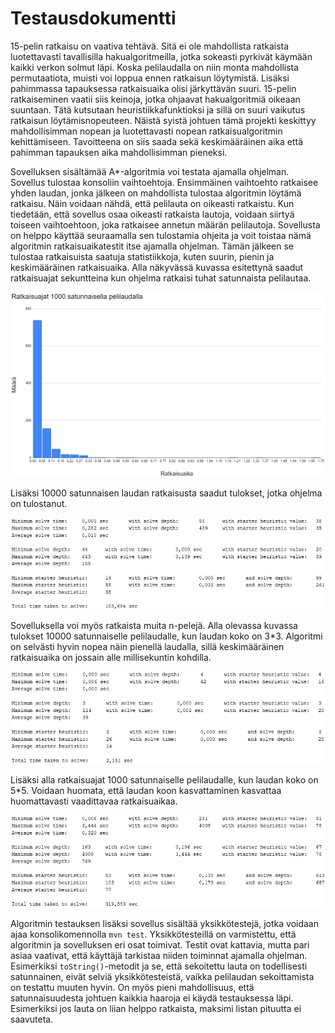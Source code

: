# Testausdokumentti

15-pelin ratkaisu on vaativa tehtävä. Sitä ei ole mahdollista ratkaista luotettavasti tavallisilla hakualgoritmeilla, jotka sokeasti pyrkivät käymään kaikki verkon solmut läpi. Koska pelilaudalla on niin monta mahdollista permutaatiota, muisti voi loppua ennen ratkaisun löytymistä. Lisäksi pahimmassa tapauksessa ratkaisuaika olisi järkyttävän suuri. 15-pelin ratkaiseminen vaatii siis keinoja, jotka ohjaavat hakualgoritmiä oikeaan suuntaan. Tätä kutsutaan heuristiikkafunktioksi ja sillä on suuri vaikutus ratkaisun löytämisnopeuteen. Näistä syistä johtuen tämä projekti keskittyy mahdollisimman nopean ja luotettavasti nopean ratkaisualgoritmin kehittämiseen. Tavoitteena on siis saada sekä keskimääräinen aika että pahimman tapauksen aika mahdollisimman pieneksi.

Sovelluksen sisältämää A*-algoritmia voi testata ajamalla ohjelman. Sovellus tulostaa konsoliin vaihtoehtoja. Ensimmäinen vaihtoehto ratkaisee yhden laudan, jonka jälkeen on mahdollista tulostaa algoritmin löytämä ratkaisu. Näin voidaan nähdä, että pelilauta on oikeasti ratkaistu. Kun tiedetään, että sovellus osaa oikeasti ratkaista lautoja, voidaan siirtyä toiseen vaihtoehtoon, joka ratkaisee annetun määrän pelilautoja. Sovellusta on helppo käyttää seuraamalla sen tulostamia ohjeita ja voit toistaa nämä algoritmin ratkaisuaikatestit itse ajamalla ohjelman. Tämän jälkeen se tulostaa ratkaisuista saatuja statistiikkoja, kuten suurin, pienin ja keskimääräinen ratkaisuaika. Alla näkyvässä kuvassa esitettynä saadut ratkaisuajat sekuntteina kun ohjelma ratkaisi tuhat satunnaista pelilautaa.

![kuva](https://github.com/pyigyli/15-puzzle-solver/blob/master/dokumentaatio/kuvat/size_4-1000_solves_graph.png "Ratkaisuajat koolla 4 1000 satunnaisella pelilaudalla")

Lisäksi 10000 satunnaisen laudan ratkaisusta saadut tulokset, jotka ohjelma on tulostanut.

![kuva](https://github.com/pyigyli/15-puzzle-solver/blob/master/dokumentaatio/kuvat/size_4-10000_solves.png "Testitulokset koolla 4 10000 satunnaisella pelilaudalla")

Sovelluksella voi myös ratkaista muita n-pelejä. Alla olevassa kuvassa tulokset 10000 satunnaiselle pelilaudalle, kun laudan koko on 3\*3. Algoritmi on selvästi hyvin nopea näin pienellä laudalla, sillä keskimääräinen ratkaisuaika on jossain alle millisekuntin kohdilla.

![kuva](https://github.com/pyigyli/15-puzzle-solver/blob/master/dokumentaatio/kuvat/size_3-10000_solves.png "Testitulokset 10000 satunnaisella pelilaudalla")

Lisäksi alla ratkaisuajat 1000 satunnaiselle pelilaudalle, kun laudan koko on 5\*5. Voidaan huomata, että laudan koon kasvattaminen kasvattaa huomattavasti vaadittavaa ratkaisuaikaa.

![kuva](https://github.com/pyigyli/15-puzzle-solver/blob/master/dokumentaatio/kuvat/size_5-1000_solves.png "Testitulokset 10000 satunnaisella pelilaudalla")

Algoritmin testauksen lisäksi sovellus sisältää yksikkötestejä, jotka voidaan ajaa konsolikomennolla `mvn test`. Yksikkötesteillä on varmistettu, että algoritmin ja sovelluksen eri osat toimivat. Testit ovat kattavia, mutta pari asiaa vaativat, että käyttäjä tarkistaa niiden toiminnat ajamalla ohjelman. Esimerkiksi `toString()`-metodit ja se, että sekoitettu lauta on todellisesti satunnainen, eivät selviä yksikkötesteistä, vaikka pelilaudan sekoittamista on testattu muuten hyvin. On myös pieni mahdollisuus, että satunnaisuudesta johtuen kaikkia haaroja ei käydä testauksessa läpi. Esimerkiksi jos lauta on liian helppo ratkaista, maksimi listan pituutta ei saavuteta.